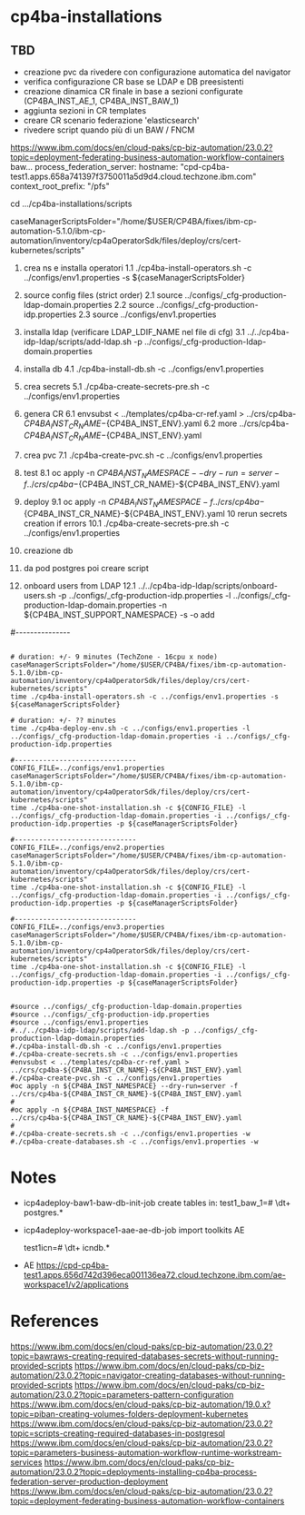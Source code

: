 # cp4ba-installations

## TBD
- creazione pvc da rivedere con configurazione automatica del navigator
- verifica configurazione CR base se LDAP e DB preesistenti
- creazione dinamica CR finale in base a sezioni configurate (CP4BA_INST_AE_1, CP4BA_INST_BAW_1)
- aggiunta sezioni in CR templates
- creare CR scenario federazione 'elasticsearch'
- rivedere script quando più di un BAW / FNCM

https://www.ibm.com/docs/en/cloud-paks/cp-biz-automation/23.0.2?topic=deployment-federating-business-automation-workflow-containers
baw...
    process_federation_server:
      hostname: "cpd-cp4ba-test1.apps.658a741397f3750011a5d9d4.cloud.techzone.ibm.com"
      context_root_prefix: "/pfs"

cd .../cp4ba-installations/scripts

caseManagerScriptsFolder="/home/$USER/CP4BA/fixes/ibm-cp-automation-5.1.0/ibm-cp-automation/inventory/cp4aOperatorSdk/files/deploy/crs/cert-kubernetes/scripts"

1. crea ns e installa operatori
1.1 ./cp4ba-install-operators.sh -c ../configs/env1.properties -s ${caseManagerScriptsFolder}

2. source config files (strict order)
2.1 source ../configs/_cfg-production-ldap-domain.properties
2.2 source ../configs/_cfg-production-idp.properties
2.3 source ../configs/env1.properties
3. installa ldap (verificare LDAP_LDIF_NAME nel file di cfg)
3.1 ../../cp4ba-idp-ldap/scripts/add-ldap.sh -p ../configs/_cfg-production-ldap-domain.properties
4. installa db
4.1 ./cp4ba-install-db.sh -c ../configs/env1.properties
5. crea secrets
5.1 ./cp4ba-create-secrets-pre.sh -c ../configs/env1.properties
6. genera CR
6.1 envsubst < ../templates/cp4ba-cr-ref.yaml > ../crs/cp4ba-${CP4BA_INST_CR_NAME}-${CP4BA_INST_ENV}.yaml
6.2 more ../crs/cp4ba-${CP4BA_INST_CR_NAME}-${CP4BA_INST_ENV}.yaml
7. crea pvc
7.1 ./cp4ba-create-pvc.sh -c ../configs/env1.properties
8. test
8.1 oc apply -n ${CP4BA_INST_NAMESPACE} --dry-run=server -f ../crs/cp4ba-${CP4BA_INST_CR_NAME}-${CP4BA_INST_ENV}.yaml
9. deploy
9.1 oc apply -n ${CP4BA_INST_NAMESPACE} -f ../crs/cp4ba-${CP4BA_INST_CR_NAME}-${CP4BA_INST_ENV}.yaml
10 rerun secrets creation if errors
10.1 ./cp4ba-create-secrets-pre.sh -c ../configs/env1.properties
11. creazione db
11. da pod postgres poi creare script
12. onboard users from LDAP
12.1 ../../cp4ba-idp-ldap/scripts/onboard-users.sh -p ../configs/_cfg-production-idp.properties -l ../configs/_cfg-production-ldap-domain.properties -n ${CP4BA_INST_SUPPORT_NAMESPACE} -s -o add

#---------------
```

# duration: +/- 9 minutes (TechZone - 16cpu x node)
caseManagerScriptsFolder="/home/$USER/CP4BA/fixes/ibm-cp-automation-5.1.0/ibm-cp-automation/inventory/cp4aOperatorSdk/files/deploy/crs/cert-kubernetes/scripts"
time ./cp4ba-install-operators.sh -c ../configs/env1.properties -s ${caseManagerScriptsFolder}

# duration: +/- ?? minutes
time ./cp4ba-deploy-env.sh -c ../configs/env1.properties -l ../configs/_cfg-production-ldap-domain.properties -i ../configs/_cfg-production-idp.properties

#------------------------------
CONFIG_FILE=../configs/env1.properties
caseManagerScriptsFolder="/home/$USER/CP4BA/fixes/ibm-cp-automation-5.1.0/ibm-cp-automation/inventory/cp4aOperatorSdk/files/deploy/crs/cert-kubernetes/scripts"
time ./cp4ba-one-shot-installation.sh -c ${CONFIG_FILE} -l ../configs/_cfg-production-ldap-domain.properties -i ../configs/_cfg-production-idp.properties -p ${caseManagerScriptsFolder}

#------------------------------
CONFIG_FILE=../configs/env2.properties
caseManagerScriptsFolder="/home/$USER/CP4BA/fixes/ibm-cp-automation-5.1.0/ibm-cp-automation/inventory/cp4aOperatorSdk/files/deploy/crs/cert-kubernetes/scripts"
time ./cp4ba-one-shot-installation.sh -c ${CONFIG_FILE} -l ../configs/_cfg-production-ldap-domain.properties -i ../configs/_cfg-production-idp.properties -p ${caseManagerScriptsFolder}

#------------------------------
CONFIG_FILE=../configs/env3.properties
caseManagerScriptsFolder="/home/$USER/CP4BA/fixes/ibm-cp-automation-5.1.0/ibm-cp-automation/inventory/cp4aOperatorSdk/files/deploy/crs/cert-kubernetes/scripts"
time ./cp4ba-one-shot-installation.sh -c ${CONFIG_FILE} -l ../configs/_cfg-production-ldap-domain.properties -i ../configs/_cfg-production-idp.properties -p ${caseManagerScriptsFolder}


#source ../configs/_cfg-production-ldap-domain.properties
#source ../configs/_cfg-production-idp.properties
#source ../configs/env1.properties
#../../cp4ba-idp-ldap/scripts/add-ldap.sh -p ../configs/_cfg-production-ldap-domain.properties
#./cp4ba-install-db.sh -c ../configs/env1.properties
#./cp4ba-create-secrets.sh -c ../configs/env1.properties
#envsubst < ../templates/cp4ba-cr-ref.yaml > ../crs/cp4ba-${CP4BA_INST_CR_NAME}-${CP4BA_INST_ENV}.yaml
#./cp4ba-create-pvc.sh -c ../configs/env1.properties
#oc apply -n ${CP4BA_INST_NAMESPACE} --dry-run=server -f ../crs/cp4ba-${CP4BA_INST_CR_NAME}-${CP4BA_INST_ENV}.yaml
#
#oc apply -n ${CP4BA_INST_NAMESPACE} -f ../crs/cp4ba-${CP4BA_INST_CR_NAME}-${CP4BA_INST_ENV}.yaml
#
#./cp4ba-create-secrets.sh -c ../configs/env1.properties -w
#./cp4ba-create-databases.sh -c ../configs/env1.properties -w

```
# Notes

- icp4adeploy-baw1-baw-db-init-job 
  create tables in: test1_baw_1=# \dt+ postgres.*

- icp4adeploy-workspace1-aae-ae-db-job
  import toolkits AE

  test1icn=# \dt+ icndb.*

- AE
  https://cpd-cp4ba-test1.apps.656d742d396eca001136ea72.cloud.techzone.ibm.com/ae-workspace1/v2/applications

# References

https://www.ibm.com/docs/en/cloud-paks/cp-biz-automation/23.0.2?topic=bawraws-creating-required-databases-secrets-without-running-provided-scripts
https://www.ibm.com/docs/en/cloud-paks/cp-biz-automation/23.0.2?topic=navigator-creating-databases-without-running-provided-scripts
https://www.ibm.com/docs/en/cloud-paks/cp-biz-automation/23.0.2?topic=parameters-pattern-configuration
https://www.ibm.com/docs/en/cloud-paks/cp-biz-automation/19.0.x?topic=piban-creating-volumes-folders-deployment-kubernetes
https://www.ibm.com/docs/en/cloud-paks/cp-biz-automation/23.0.2?topic=scripts-creating-required-databases-in-postgresql
https://www.ibm.com/docs/en/cloud-paks/cp-biz-automation/23.0.2?topic=parameters-business-automation-workflow-runtime-workstream-services
https://www.ibm.com/docs/en/cloud-paks/cp-biz-automation/23.0.2?topic=deployments-installing-cp4ba-process-federation-server-production-deployment
https://www.ibm.com/docs/en/cloud-paks/cp-biz-automation/23.0.2?topic=deployment-federating-business-automation-workflow-containers